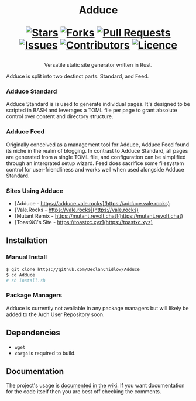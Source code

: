 <div align="center">
<h1>
  Adduce
  
  [![Stars](https://img.shields.io/github/stars/DeclanChidlow/Adduce?style=flat-square&logoColor=white)](https://github.com/DeclanChidlow/Adduce/stargazers)
  [![Forks](https://img.shields.io/github/forks/DeclanChidlow/Adduce?style=flat-square&logoColor=white)](https://github.com/DeclanChidlow/Adduce/network/members)
  [![Pull Requests](https://img.shields.io/github/issues-pr/DeclanChidlow/Adduce?style=flat-square&logoColor=white)](https://github.com/DeclanChidlow/Adduce/pulls)
  [![Issues](https://img.shields.io/github/issues/DeclanChidlow/Adduce?style=flat-square&logoColor=white)](https://github.com/DeclanChidlow/Adduce/issues)
  [![Contributors](https://img.shields.io/github/contributors/DeclanChidlow/Adduce?style=flat-square&logoColor=white)](https://github.com/DeclanChidlow/Adduce/graphs/contributors)
  [![Licence](https://img.shields.io/github/license/DeclanChidlow/Adduce?style=flat-square&logoColor=white)](https://github.com/DeclanChidlow/Adduce/blob/main/LICENCE)
</h1>
Versatile static site generator written in Rust.
</div>

Adduce is split into two destinct parts. Standard, and Feed.

### Adduce Standard
Adduce Standard is is used to generate individual pages. It's designed to be scripted in BASH and leverages a TOML file per page to grant absolute control over content and directory structure.

### Adduce Feed
Originally conceived as a management tool for Adduce, Adduce Feed found its niche in the realm of blogging. In contrast to Adduce Standard, all pages are generated from a single TOML file, and configuration can be simplified through an intergrated setup wizard. Feed does sacrifice some filesystem control for user-friendliness and works well when used alongside Adduce Standard.

### Sites Using Adduce
- [Adduce - https://adduce.vale.rocks](https://adduce.vale.rocks)
- [Vale.Rocks - https://vale.rocks](https://vale.rocks)
- [Mutant Remix - https://mutant.revolt.chat](https://mutant.revolt.chat)
- [ToastXC's Site - https://toastxc.xyz](https://toastxc.xyz)

## Installation
### Manual Install
```bash
$ git clone https://github.com/DeclanChidlow/Adduce
$ cd Adduce
# sh install.sh
```
### Package Managers
Adduce is currently not avaliable in any package managers but will likely be added to the Arch User Repository soon.

## Dependencies
- `wget`
- `cargo` is required to build.

## Documentation 
The project's usage is [documented in the wiki](https://github.com/DeclanChidlow/Adduce/wiki). If you want documentation for the code itself then you are best off checking the comments.
